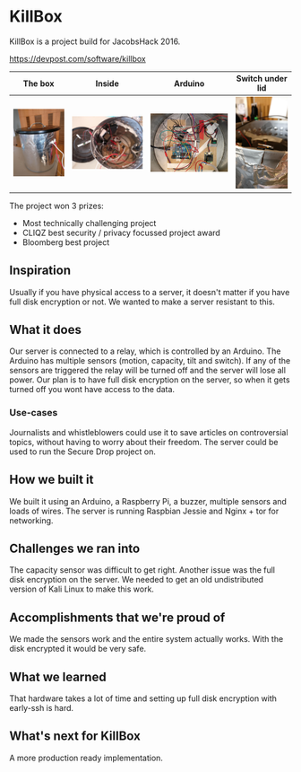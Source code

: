 # KillBox

KillBox is a project build for JacobsHack 2016.

https://devpost.com/software/killbox

The box                    |  Inside                   | Arduino                   | Switch under lid
:-------------------------:|:-------------------------:|:-------------------------:|:-------------------------:
![](/pictures/1.jpg)  |  ![](/pictures/2.jpg) | ![](/pictures/3.jpg) | ![](/pictures/4.jpg)

The project won 3 prizes:
* Most technically challenging project
* CLIQZ best security / privacy focussed project award
* Bloomberg best project

## Inspiration
Usually if you have physical access to a server, it doesn't matter if you have full disk encryption or not. We wanted to make a server resistant to this. 

## What it does
Our server is connected to a relay, which is controlled by an Arduino. The Arduino has multiple sensors (motion, capacity, tilt and switch). If any of the sensors are triggered the relay will be turned off and the server will lose all power. 
Our plan is to have full disk encryption on the server, so when it gets turned off you wont have access to the data.

### Use-cases
Journalists and whistleblowers could use it to save articles on controversial topics, without having to worry about their freedom. The server could be used to run the Secure Drop project on.

## How we built it
We built it using an Arduino, a Raspberry Pi, a buzzer, multiple sensors and loads of wires. The server is running Raspbian Jessie and Nginx + tor for networking. 

## Challenges we ran into
The capacity sensor was difficult to get right. Another issue was the full disk encryption on the server. We needed to get an old undistributed version of Kali Linux to make this work. 

## Accomplishments that we're proud of
We made the sensors work and the entire system actually works. With the disk encrypted it would be very safe. 

## What we learned
That hardware takes a lot of time and setting up full disk encryption with early-ssh is hard.

## What's next for KillBox
A more production ready implementation. 
